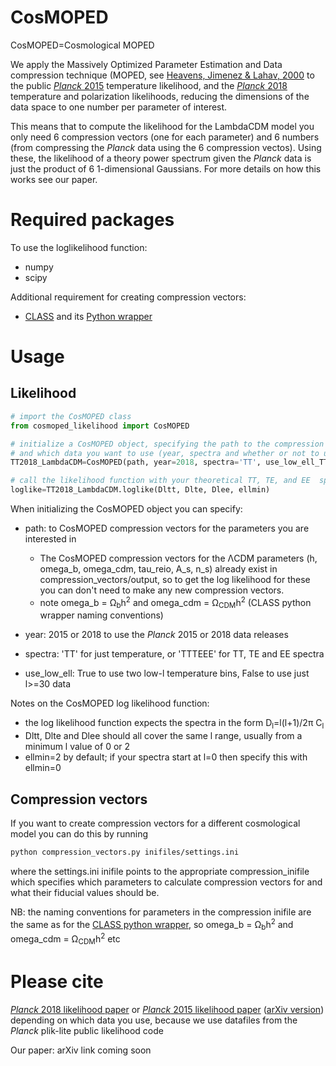 # CosMOPED

CosMOPED=Cosmological MOPED

We apply the Massively Optimized Parameter Estimation and Data compression technique (MOPED, see [Heavens, Jimenez & Lahav, 2000](https://arxiv.org/abs/astro-ph/9911102) to the public [*Planck* 2015](https://arxiv.org/abs/1507.02704) temperature likelihood, and the [*Planck* 2018](https://arxiv.org/abs/1907.12875) temperature and polarization likelihoods, reducing the dimensions of the data space to one number per parameter of interest.

This means that to compute the likelihood for the LambdaCDM model you only need 6 compression vectors (one for each parameter) and 6 numbers (from compressing the *Planck* data using the 6 compression vectos). Using these, the likelihood of a theory power spectrum given the *Planck* data is just the product of 6 1-dimensional Gaussians. For more details on how this works see our paper.

# Required packages

To use the loglikelihood function:
* numpy
* scipy

Additional requirement for creating compression vectors:
* [CLASS](http://class-code.net/) and its [Python wrapper](https://github.com/lesgourg/class_public/wiki/Python-wrapper)

# Usage

## Likelihood
```python
# import the CosMOPED class
from cosmoped_likelihood import CosMOPED

# initialize a CosMOPED object, specifying the path to the compression vectors
# and which data you want to use (year, spectra and whether or not to use two low-ell temperature bins
TT2018_LambdaCDM=CosMOPED(path, year=2018, spectra='TT', use_low_ell_TT=False)

# call the likelihood function with your theoretical TT, TE, and EE  spectra (from e.g. CLASS or CAMB)
loglike=TT2018_LambdaCDM.loglike(Dltt, Dlte, Dlee, ellmin)
```

When initializing the CosMOPED object you can specify:
* path: to CosMOPED compression vectors for the parameters you are interested in
  * The CosMOPED compression vectors for the &Lambda;CDM parameters (h, omega_b, omega_cdm, tau_reio, A_s, n_s) already exist in compression_vectors/output, so to get the log likelihood for these you can don't need to make any new compression vectors.
  * note omega_b = &Omega;<sub>b</sub>h<sup>2</sup> and omega_cdm = &Omega;<sub>CDM</sub>h<sup>2</sup> (CLASS python wrapper naming conventions)

* year: 2015 or 2018 to use the *Planck* 2015 or 2018 data releases
* spectra: 'TT' for just temperature, or 'TTTEEE' for TT, TE and EE spectra
* use_low_ell: True to use two low-l temperature bins, False to use just l>=30 data

Notes on the CosMOPED log likelihood function:
* the log likelihood function expects the spectra in the form D<sub>l</sub>=l(l+1)/2&pi; C<sub>l</sub> 
* Dltt, Dlte and Dlee should all cover the same l range, usually from a minimum l value of 0 or 2
* ellmin=2 by default; if your spectra start at l=0 then specify this with ellmin=0

## Compression vectors

If you want to create compression vectors for a different cosmological model you can do this by running

```bash
python compression_vectors.py inifiles/settings.ini
```

where the settings.ini inifile points to the appropriate compression_inifile which specifies which parameters to calculate compression vectors for and what their fiducial values should be.

NB: the naming conventions for parameters in the compression inifile are the same as for the [CLASS python wrapper](https://github.com/lesgourg/class_public/wiki/Python-wrapper), so omega_b = &Omega;<sub>b</sub>h<sup>2</sup> and omega_cdm = &Omega;<sub>CDM</sub>h<sup>2</sup> etc


# Please cite

[*Planck* 2018 likelihood paper](https://arxiv.org/abs/1907.12875) or [*Planck* 2015 likelihood paper](https://www.aanda.org/articles/aa/abs/2016/10/aa26926-15/aa26926-15.html) ([arXiv version](https://arxiv.org/abs/1507.02704)) depending on which data you use, because we use datafiles from the *Planck* plik-lite public likelihood code

Our paper: arXiv link coming soon
